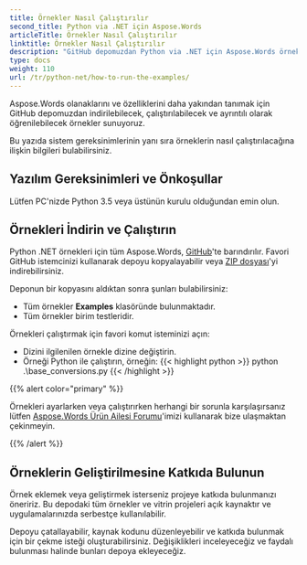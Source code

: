 ```yaml
---
title: Örnekler Nasıl Çalıştırılır
second_title: Python via .NET için Aspose.Words
articleTitle: Örnekler Nasıl Çalıştırılır
linktitle: Örnekler Nasıl Çalıştırılır
description: "GitHub depomuzdan Python via .NET için Aspose.Words örneklerini indirin ve Aspose.Words olanaklarına ve özelliklerine daha aşina olmak için bunların nasıl çalıştırılacağını öğrenin."
type: docs
weight: 110
url: /tr/python-net/how-to-run-the-examples/
---
```


Aspose.Words olanaklarını ve özelliklerini daha yakından tanımak için GitHub depomuzdan indirilebilecek, çalıştırılabilecek ve ayrıntılı olarak öğrenilebilecek örnekler sunuyoruz.

Bu yazıda sistem gereksinimlerinin yanı sıra örneklerin nasıl çalıştırılacağına ilişkin bilgileri bulabilirsiniz.

## Yazılım Gereksinimleri ve Önkoşullar

Lütfen PC'nizde Python 3.5 veya üstünün kurulu olduğundan emin olun.

## Örnekleri İndirin ve Çalıştırın

Python .NET örnekleri için tüm Aspose.Words, [GitHub](https://github.com/aspose-words/Aspose.Words-for-Python-via-.NET)'te barındırılır. Favori GitHub istemcinizi kullanarak depoyu kopyalayabilir veya [ZIP dosyası](https://github.com/aspose-words/Aspose.Words-for-Python-via-.NET/archive/master.zip)'yi indirebilirsiniz.

Deponun bir kopyasını aldıktan sonra şunları bulabilirsiniz:

- Tüm örnekler **Examples** klasöründe bulunmaktadır.
- Tüm örnekler birim testleridir.

Örnekleri çalıştırmak için favori komut isteminizi açın:

- Dizini ilgilenilen örnekle dizine değiştirin.
- Örneği Python ile çalıştırın, örneğin:
{{< highlight python >}}
python .\base_conversions.py
{{< /highlight >}}

{{% alert color="primary" %}}

Örnekleri ayarlarken veya çalıştırırken herhangi bir sorunla karşılaşırsanız lütfen [Aspose.Words Ürün Ailesi Forumu](https://forum.aspose.com/c/words/8)'imizi kullanarak bize ulaşmaktan çekinmeyin.

{{% /alert %}}

## Örneklerin Geliştirilmesine Katkıda Bulunun

Örnek eklemek veya geliştirmek isterseniz projeye katkıda bulunmanızı öneririz. Bu depodaki tüm örnekler ve vitrin projeleri açık kaynaktır ve uygulamalarınızda serbestçe kullanılabilir.

Depoyu çatallayabilir, kaynak kodunu düzenleyebilir ve katkıda bulunmak için bir çekme isteği oluşturabilirsiniz. Değişiklikleri inceleyeceğiz ve faydalı bulunması halinde bunları depoya ekleyeceğiz.